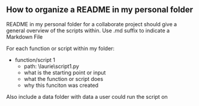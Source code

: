 ## How to organize a README in my personal folder 

README in my personal folder for a collaborate project should give a general overview of the scripts within. Use .md suffix to indicate a Markdown File

For each function or script within my folder: 
  - function/script 1
    - path: \laurie\script1.py
    - what is the starting point or input
    - what the function or script does
    - why this funciton was created
   
Also include a data folder with data a user could run the script on 
